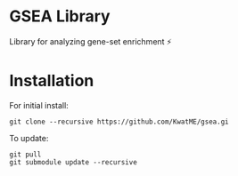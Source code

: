 # GSEA Library

Library for analyzing gene-set enrichment :zap:

# Installation

For initial install:

`git clone --recursive https://github.com/KwatME/gsea.gi`

To update:
```
git pull
git submodule update --recursive
```
